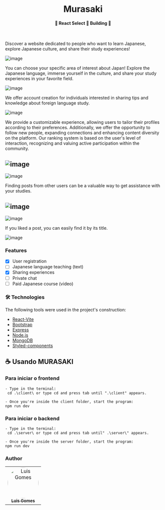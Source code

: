 <h1 align="center">Murasaki 

<h4 align="center"> 
	🚧  React Select 🚀 Building  🚧
</h4></h1>
<br >

Discover a website dedicated to people who want to learn Japanese, explore Japanese culture, and share their study experiences!

![image](https://github.com/luisgomes2002/Japanese-site/assets/85139913/9dabbfe8-d017-411b-b90c-0c2c1099a4b3)

You can choose your specific area of interest about Japan! Explore the Japanese language, immerse yourself in the culture, and share your study experiences in your favorite field.

![image](https://github.com/luisgomes2002/Japanese-site/assets/85139913/c9ac7d4d-a200-4a62-9560-54b0d25a1891)

We offer account creation for individuals interested in sharing tips and knowledge about foreign language study.

![image](https://github.com/luisgomes2002/Japanese-site/assets/85139913/9626886e-6f83-496a-94ab-138f1bc1011d)

We provide a customizable experience, allowing users to tailor their profiles according to their preferences. Additionally, we offer the opportunity to follow new people, expanding connections and enhancing content diversity on the platform. Our ranking system is based on the user's level of interaction, recognizing and valuing active participation within the community.

![image](https://github.com/luisgomes2002/Japanese-site/assets/85139913/6b446287-9a20-4cd4-ad58-6087a12c5b3a)
-
![image](https://github.com/luisgomes2002/Japanese-site/assets/85139913/af7ad272-516c-41d1-9971-ffe2ad726625)

Finding posts from other users can be a valuable way to get assistance with your studies.

![image](https://github.com/luisgomes2002/Japanese-site/assets/85139913/6c0c4cd0-3322-47ff-86bc-4dd5864ceb8a)
-
![image](https://github.com/luisgomes2002/Japanese-site/assets/85139913/2ecf5bbb-ede8-4134-997a-15dfe02050e8)

If you liked a post, you can easily find it by its title.

![image](https://github.com/luisgomes2002/Japanese-site/assets/85139913/3ca69a53-b879-4c79-9f7d-a6436227196f)




### Features

- [x] User registration
- [ ] Japanese language teaching (text)
- [x] Sharing experiences
- [ ] Private chat
- [ ] Paid Japanese course (video)

### 🛠 Technologies

The following tools were used in the project's construction:

- [React-Vite](https://vitejs.dev/guide/)
- [Bootstrap](https://react-bootstrap.github.io/)
- [Express](https://expressjs.com/pt-br/)
- [Node.js](https://nodejs.org/en/)
- [MongoDB](https://www.mongodb.com/)
- [Styled-components](https://styled-components.com/)

## ☕ Usando MURASAKI
### Para iniciar o frontend

```
- Type in the terminal:
 cd .\client\ or type cd and press tab until ".\client" appears.

- Once you're inside the client folder, start the program:
npm run dev 
```

### Para iniciar o backend

```
- Type in the terminal:
 cd .\server\ or type cd and press tab until" .\server\" appears.

- Once you're inside the server folder, start the program:
npm run dev 
```

### Author

<table>
  <tr>
    <td align="center"><a href="https://github.com/luisgomes2002"><img style="border-radius: 50%;" src="https://avatars.githubusercontent.com/u/85139913?s=400&u=dfb331bb748127e09f58bc7031faf0378984203e&v=4" width="100px;" alt="Luis Gomes"/><br /><sub><b>Luis Gomes</b></sub></a><br /></td>

</table>
